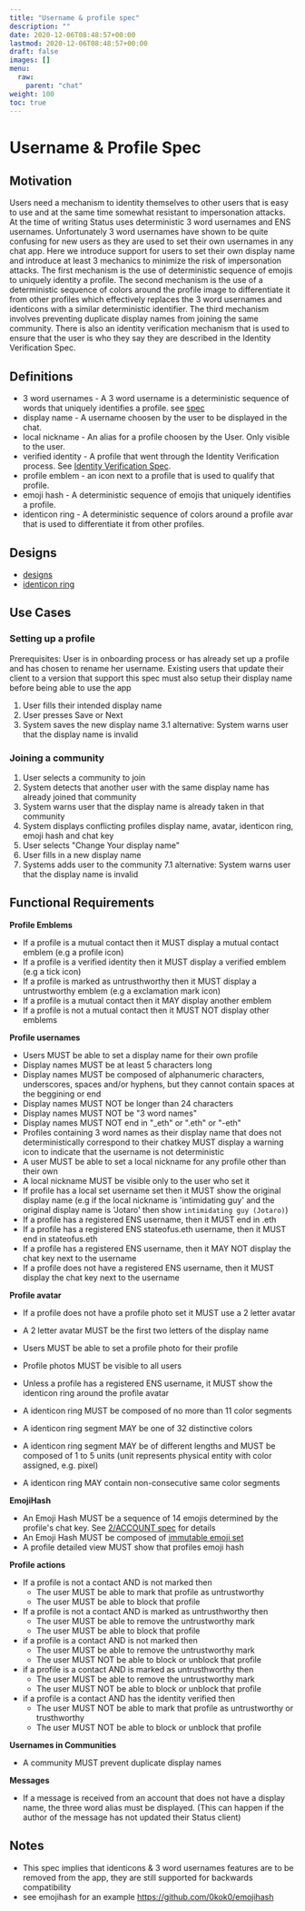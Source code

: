 ```yaml
---
title: "Username & profile spec"
description: ""
date: 2020-12-06T08:48:57+00:00
lastmod: 2020-12-06T08:48:57+00:00
draft: false
images: []
menu:
  raw:
    parent: "chat"
weight: 100
toc: true
---
```


# Username & Profile Spec

## Motivation

Users need a mechanism to identity themselves to other users that is easy to use and at the same time somewhat resistant to impersonation attacks. At the time of writing Status uses deterministic 3 word usernames and ENS usernames. Unfortunately 3 word usernames have shown to be quite confusing for new users as they are used to set their own usernames in any chat app.
Here we introduce support for users to set their own display name and introduce at least 3 mechanics to minimize the risk of impersonation attacks. The first mechanism is the use of deterministic sequence of emojis to uniquely identity a profile. The second mechanism is the use of a deterministic sequence of colors around the profile image to differentiate it from other profiles which effectively replaces the 3 word usernames and identicons with a similar deterministic identifier. The third mechanism involves preventing duplicate display names from joining the same community. There is also an identity verification mechanism that is used to ensure that the user is who they say they are described in the Identity Verification Spec.

## Definitions

- 3 word usernames - A 3 word username is a deterministic sequence of words that uniquely identifies a profile. see [spec](https://specs.status.im/spec/2#3-word-pseudonym--whisperwaku-key-fingerprint)
- display name - A username choosen by the user to be displayed in the chat.
- local nickname - An alias for a profile choosen by the User. Only visible to the user.
- verified identity - A profile that went through the Identity Verification process. See [Identity Verification Spec](https://github.com/status-im/feature-specs/blob/98bedea29b871783e4f75dd2b99d9ff205748ed2/content/raw/chat/identity_verification.md).
- profile emblem - an icon next to a profile that is used to qualify that profile.
- emoji hash -  A deterministic sequence of emojis that uniquely identifies a profile.
- identicon ring - A deterministic sequence of colors around a profile avar that is used to differentiate it from other profiles.

## Designs

- [designs](https://www.figma.com/file/IPpvkpDWabBKJTeo6bFop0/Kuba%E2%8E%9CDesktop?node-id=1837%3A335126)
- [identicon ring](https://www.figma.com/file/IPpvkpDWabBKJTeo6bFop0/Kuba%E2%8E%9CDesktop?node-id=1837%3A335130)

## Use Cases

### Setting up a profile

Prerequisites: User is in onboarding process or has already set up a profile and has chosen to rename her username. Existing users that update their client to a version that support this spec must also setup their display name before being able to use the app

1. User fills their intended display name
2. User presses Save or Next
3. System saves the new display name
3.1 alternative: System warns user that the display name is invalid

### Joining a community

1. User selects a community to join
2. System detects that another user with the same display name has already joined that community
3. System warns user that the display name is already taken in that community
4. System displays conflicting profiles display name, avatar, identicon ring, emoji hash and chat key
5. User selects "Change Your display name"
6. User fills in a new display name
7. Systems adds user to the community
7.1 alternative: System warns user that the display name is invalid

## Functional Requirements

**Profile Emblems**

- If a profile is a mutual contact then it MUST display a mutual contact emblem (e.g a profile icon)
- If a profile is a verified identity then it MUST display a verified emblem (e.g a tick icon)
- If a profile is marked as untrusthworthy then it MUST display a untrustworthy emblem (e.g a exclamation mark icon)
- If a profile is a mutual contact then it MAY display another emblem
- If a profile is not a mutual contact then it MUST NOT display other emblems

**Profile usernames**

- Users MUST be able to set a display name for their own profile
- Display names MUST be at least 5 characters long
- Display names MUST be composed of alphanumeric characters, underscores, spaces and/or hyphens, but they cannot contain spaces at the beggining or end
- Display names MUST NOT be longer than 24 characters
- Display names MUST NOT be "3 word names"
- Display names MUST NOT end in "_eth" or ".eth" or "-eth"
- Profiles containing 3 word names as their display name that does not deterministically correspond to their chatkey MUST display a warning icon to indicate that the username is not deterministic
- A user MUST be able to set a local nickname for any profile other than their own
- A local nickname MUST be visible only to the user who set it
- If profile has a local set username set then it MUST show the original display name (e.g if the local nickname is 'intimidating guy' and the original display name is 'Jotaro' then show `intimidating guy (Jotaro)`)
- If a profile has a registered ENS username, then it MUST end in .eth
- If a profile has a registered ENS stateofus.eth username, then it MUST end in stateofus.eth
- If a profile has a registered ENS username, then it MAY NOT display the chat key next to the username
- If a profile does not have a registered ENS username, then it MUST display the chat key next to the username

**Profile avatar**

- If a profile does not have a profile photo set it MUST use a 2 letter avatar
- A 2 letter avatar MUST be the first two letters of the display name

- Users MUST be able to set a profile photo for their profile
- Profile photos MUST be visible to all users

- Unless a profile has a registered ENS username, it MUST show the identicon ring around the profile avatar
- A identicon ring MUST be composed of no more than 11 color segments
- A identicon ring segment MAY be one of 32 distinctive colors
- A identicon ring segment MAY be of different lengths and MUST be composed of 1 to 5 units (unit represents physical entity with color assigned, e.g. pixel)
- A identicon ring MAY contain non-consecutive same color segments

**EmojiHash**

- An Emoji Hash MUST be a sequence of 14 emojis determined by the profile's chat key. See [2/ACCOUNT spec](https://github.com/status-im/specs/blob/17ab4b313c55bc7c4ad672e0d06c6cb02fba00a7/docs/spec/2-account.md#emoji-hash) for details
- An Emoji Hash MUST be composed of [immutable emoji set](https://github.com/status-im/status-go/blob/develop/static/emojis.txt)
- A profile detailed view MUST show that profiles emoji hash

**Profile actions**

- If a profile is not a contact AND is not marked then
    - The user MUST be able to mark that profile as untrustworthy
    - The user MUST be able to block that profile
- If a profile is not a contact AND is marked as untrusthworthy then
    - The user MUST be able to remove the untrustworthy mark
    - The user MUST be able to block that profile
- if a profile is a contact AND is not marked then
    - The user MUST be able to remove the untrustworthy mark
    - The user MUST NOT be able to block or unblock that profile
- if a profile is a contact AND is marked as untrusthworthy then
    - The user MUST be able to remove the untrustworthy mark
    - The user MUST NOT be able to block or unblock that profile
- if a profile is a contact AND has the identity verified then
    - The user MUST NOT be able to mark that profile as untrustworthy or trusthworthy
    - The user MUST NOT be able to block or unblock that profile

**Usernames in Communities**

- A community MUST prevent duplicate display names

**Messages**
- If a message is received from an account that does not have a display name, the three word alias must be displayed. (This can happen if the author of the message has not updated their Status client)

## Notes

- This spec implies that identicons & 3 word usernames features are to be removed from the app, they are still supported for backwards compatibility
- see emojihash for an example https://github.com/0kok0/emojihash
